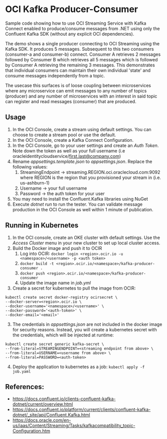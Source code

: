 # OCI Kafka Producer-Consumer
Sample code showing how to use OCI Streaming Service with Kafka Connect enabled to produce/consume messages from .NET using
only the Confluent Kafka SDK (without any explicit OCI dependencies).

The demo shows a single producer connecting to OCI Streaming using the Kafka SDK.  It produces 5 messages.  Subsequent to this two consumers (consumer-a and consumer-b) connect.  Consumer A retrieves 2 messages followed by Consumer B which retrieves all 5 messages which is followed by Consumer A retrieving the remaining 3 messages.  This demonstrates that individual consumers can maintain their own individual 'state' and consume messages independently from a topic.

The usecase this surfaces is of loose coupling between microservices where any microservice can emit messages to any number of topics (producer) and any number of microservices with an interest in said topic can register and read messages (consumer) that are produced.

## Usage

1. In the OCI Console, create a stream using default settings.  You can choose to create a stream pool or use the default.
2. In the OCI Console, create a Kafka Connect Configuration.
3. In the OCI Console, go to your user settings and create an *Auth Token*.  Note down the token as well as your full username (i.e oracleidentitycloudservice/first.last@company.com)
4. Rename *appsettings.template.json* to *appsettings.json*.  Replace the following values:
    1. StreamingEndpoint  ->  streaming.REGION.oci.oraclecloud.com:9092 where REGION is the region that you provisioned your stream in (i.e. us-ashburn-1)
    1. Username ->  your full username
    2. Password ->  the auth token for your user
5. You may need to install the Confluent.Kafka libraries using NuGet
6. Execute *dotnet run* to run the tester.  You can validate message production in the OCI Console as well within 1 minute of publication.


## Running in Kubernetes
1. In the OCI console, create an OKE cluster with default settings. Use the *Access Cluster* menu in your new cluster to set up local cluster access.
2. Build the Docker image and push it to OCIR
    1. Log into OCIR: `docker login <region>.ocir.io -u <namespace>/<username> -p <auth token>`
    2. `docker build -t <region>.ocir.io/<namespace>/kafka-producer-consumer .`
    3. `docker push <region>.ocir.io/<namespace>/kafka-producer-consumer`
    4. Update the image name in *job.yml*
4. Create a secret for kubernetes to pull the image from OCIR:
```
kubectl create secret docker-registry ocirsecret \
--docker-server=<region>.ocir.io \
--docker-username='<namespace>/<username>' \
--docker-password='<auth-token>' \
--docker-email='<email>'
```
3. The credentials in *appsettings.json* are not included in the docker image for security reasons. Instead, you will create a kubernetes secret with the credentials, which will be injected at runtime:
```
kubectl create secret generic kafka-secret \
--from-literal=STREAMINGENDPOINT=<streaming endpoint from above> \
--from-literal=USERNAME=<username from above> \
--from-literal=PASSWORD=<auth-token>
```
4. Deploy the application to kubernetes as a job: `kubectl apply -f job.yaml`

## References:

* https://docs.confluent.io/clients-confluent-kafka-dotnet/current/overview.html
* https://docs.confluent.io/platform/current/clients/confluent-kafka-dotnet/_site/api/Confluent.Kafka.html
* https://docs.oracle.com/en-us/iaas/Content/Streaming/Tasks/kafkacompatibility_topic-Configuration.htm
